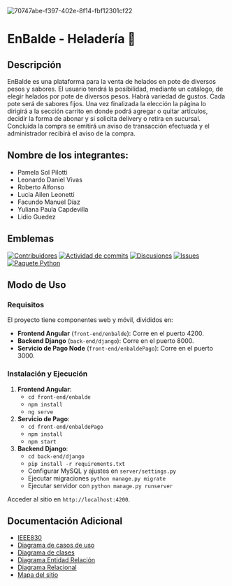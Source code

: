 
![70747abe-f397-402e-8f14-fbf12301cf22](https://github.com/enbalde-ispc/enbalde-ispc/assets/90878370/18b9ad44-3ed2-4169-97cb-81def6c67268)


# EnBalde - Heladería 🍨

## Descripción
EnBalde es una plataforma para la venta de helados en pote de diversos pesos y sabores. El usuario tendrá la posibilidad, mediante un catálogo, de elegir helados por pote de diversos pesos. Habrá variedad de gustos. Cada pote será de sabores fijos. Una vez finalizada la elección la página lo dirigirá a la sección carrito en donde podrá agregar o quitar artículos, decidir la forma de abonar y si solicita delivery o retira en sucursal. Concluida la compra se emitirá un aviso de transacción efectuada y el administrador recibirá el aviso de la compra.

## Nombre de los integrantes: 
- Pamela Sol Pilotti
- Leonardo Daniel Vivas
- Roberto Alfonso
- Lucia Ailen Leonetti
- Facundo Manuel Díaz
- Yuliana Paula Capdevilla
- Lidio Guedez


## Emblemas
[![Contribuidores][contrib-img]][contrib-url]
[![Actividad de commits][commit-img]][commit-url]
[![Discusiones][discuss-img]][discuss-url]
[![Issues][issues-img]][issues-url]
[![Paquete Python][pipeline-img]][pipeline-url]

## Modo de Uso

### Requisitos
El proyecto tiene componentes web y móvil, divididos en:

- **Frontend Angular** (`front-end/enbalde`): Corre en el puerto 4200.
- **Backend Django** (`back-end/django`): Corre en el puerto 8000.
- **Servicio de Pago Node** (`front-end/enbaldePago`): Corre en el puerto 3000.

### Instalación y Ejecución
1. **Frontend Angular**:
   - `cd front-end/enbalde`
   - `npm install`
   - `ng serve`
2. **Servicio de Pago**:
   - `cd front-end/enbaldePago`
   - `npm install`
   - `npm start`
3. **Backend Django**:
   - `cd back-end/django`
   - `pip install -r requirements.txt`
   - Configurar MySQL y ajustes en `server/settings.py`
   - Ejecutar migraciones `python manage.py migrate`
   - Ejecutar servidor con `python manage.py runserver`

Acceder al sitio en `http://localhost:4200`.

## Documentación Adicional
- [IEEE830](https://github.com/enbalde-ispc/enbalde-ispc/wiki/Documento-IEEE830)
- [Diagrama de casos de uso](https://github.com/enbalde-ispc/enbalde-ispc/wiki/Diagramas-de-caso-de-uso)
- [Diagrama de clases](https://github.com/enbalde-ispc/enbalde-ispc/wiki/Diagrama-de-clases)
- [Diagrama Entidad Relación](https://github.com/enbalde-ispc/enbalde-ispc/wiki/Diagrama-Entidad-Relación)
- [Diagrama Relacional](https://github.com/enbalde-ispc/enbalde-ispc/wiki/Diagrama-Relacional)
- [Mapa del sitio](https://github.com/enbalde-ispc/enbalde-ispc/wiki/Mapa-del-sitio)

<!-- Emblemas -->
[contrib-img]: https://img.shields.io/github/contributors/enbalde-ispc/enbalde-ispc
[contrib-url]: https://github.com/NataliaAlvarezIspc/proyecto-ispc-ecommerce/graphs/contributors
[commit-img]: https://img.shields.io/github/commit-activity/w/enbalde-ispc/enbalde-ispc/dev
[commit-url]: https://github.com/enbalde-ispc/enbalde-ispc/graphs/code-frequency
[issues-img]: https://img.shields.io/github/issues/enbalde-ispc/enbalde-ispc
[issues-url]: https://github.com/enbalde-ispc/enbalde-ispc/issues
[discuss-img]: https://img.shields.io/github/discussions/enbalde-ispc/enbalde-ispc
[discuss-url]: https://github.com/enbalde-ispc/enbalde-ispc/discussions
[pipeline-img]: https://github.com/rpgrca/proyecto-ispc-ecommerce/actions/workflows/python.yml/badge.svg
[pipeline-url]: https://github.com/rpgrca/proyecto-ispc-ecommerce/actions/workflows/python.yml
